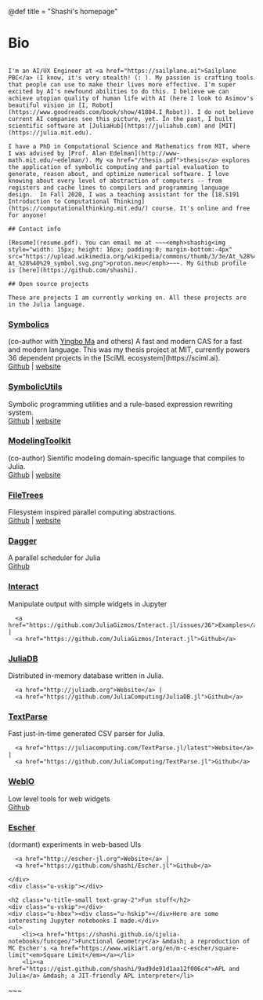 @def title = "Shashi's homepage"


# Bio
~~~<img style="float: right; margin-bottom: 1em; width: 320px" src="/assets/pp.jpg">~~~

I'm an AI/UX Engineer at <a href="https://sailplane.ai">Sailplane PBC</a> (I know, it's very stealth! (: ). My passion is crafting tools that people can use to make their lives more effective. I'm super excited by AI's newfound abilities to do this. I believe we can achieve utopian quality of human life with AI (here I look to Asimov's beautiful vision in [I, Robot](https://www.goodreads.com/book/show/41804.I_Robot)). I do not believe current AI companies see this picture, yet. In the past, I built scientific software at [JuliaHub](https://juliahub.com) and [MIT](https://julia.mit.edu).

I have a PhD in Computational Science and Mathematics from MIT, where I was advised by [Prof. Alan Edelman](http://www-math.mit.edu/~edelman/). My <a href="/thesis.pdf">thesis</a> explores the application of symbolic computing and partial evaluation to generate, reason about, and optimize numerical software. I love knowing about every level of abstraction of computers -- from registers and cache lines to compilers and programming language design.  In Fall 2020, I was a teaching assistant for the [18.S191 Introduction to Computational Thinking](https://computationalthinking.mit.edu/) course. It's online and free for anyone!

## Contact info

[Resume](resume.pdf). You can email me at ~~~<emph>shashig<img style="width: 15px; height: 16px; padding:0; margin-bottom:-4px" src="https://upload.wikimedia.org/wikipedia/commons/thumb/3/3e/At_%28%40%29_symbol.svg/217px-At_%28%40%29_symbol.svg.png">proton.meu</emph>~~~. My Github profile is [here](https://github.com/shashi).

## Open source projects

These are projects I am currently working on. All these projects are in the Julia language.
~~~

 <div class="u-container">
    <div class="u-hbox">

<div class="u-cols-4 u-margins">
    <a href="https://juliasymbolics.org/"><h3 class="u-highlight-medium">Symbolics</h3></a>
  <div>
      (co-author with <a href="https://yingboma.github.io/">Yingbo Ma</a> and others) A fast and modern CAS for a fast and modern language. This was my thesis project at MIT, currently powers 36 dependent projects in the [SciML ecosystem](https://sciml.ai).
  </div>
  <div>
      <a href="https://github.com/JuliaParallel/Symbolics.jl">Github</a> | <a href="https://juliasymbolics.org/">website</a>
  </div>
</div>

<div class="u-cols-4 u-margins">
    <a href="https://juliasymbolics.github.io/SymbolicUtils.jl/"><h3 class="u-highlight-medium text-gray-3">SymbolicUtils</h3></a>
  <div>
      Symbolic programming utilities and a rule-based expression rewriting system.
  </div>
  <div>
      <a href="https://github.com/JuliaParallel/SymbolicUtils.jl">Github</a> | <a href="https://juliasymbolics.github.io/SymbolicUtils.jl/">website</a>
  </div>
</div>

<div class="u-cols-4 u-margins">
    <a href="https://mtk.sciml.ai/dev/"><h3 class="u-highlight-medium text-gray-3">ModelingToolkit</h3></a>
  <div>
      (co-author) Sientific modeling domain-specific language that compiles to Julia.
  </div>
  <div>
      <a href="https://github.com/SciML/ModelingToolkit.jl">Github</a> | <a href="https://mtk.sciml.ai/dev/">website</a>
  </div>
</div>

<div class="u-cols-4 u-margins">
    <a href="http://shashi.biz/FileTrees.jl"><h3 class="u-highlight-medium text-gray-3">FileTrees</h3></a>
  <div>
      Filesystem inspired parallel computing abstractions.
  </div>
  <div>
      <a href="https://github.com/shashi/FileTrees.jl">Github</a> | <a href="http://shashi.biz/FileTrees.jl">website</a>
  </div>
</div>


<div class="u-cols-4 u-margins">
    <a href="https://github.com/JuliaParallel/Dagger.jl"><h3 class="u-highlight-medium text-gray-3">Dagger</h3></a>
  <div>
      A parallel scheduler for Julia
  </div>
  <div>
      <a href="https://github.com/JuliaParallel/Dagger.jl">Github</a>
  </div>
</div>

        
<div class="u-cols-4 u-margins">
    <a href="https://github.com/JuliaGizmos/Interact.jl/issues/36"><h3 class="u-highlight-medium text-gray-3">Interact</h3></a>
  <div>
      Manipulate output with simple widgets in Jupyter
  </div>
  <div>
      
      <a href="https://github.com/JuliaGizmos/Interact.jl/issues/36">Examples</a> |
      <a href="https://github.com/JuliaGizmos/Interact.jl">Github</a>
  </div>
</div>

<div class="u-cols-4 u-margins">
    <a href="http://juliadb.org"><h3 class="u-highlight-medium text-gray-3">JuliaDB</h3></a>
  <div>
      Distributed in-memory database written in Julia.
  </div>
  <div>

      <a href="http://juliadb.org">Website</a> |
      <a href="https://github.com/JuliaComputing/JuliaDB.jl">Github</a>
  </div>
</div>
<div class="u-cols-4 u-margins">
    <a href="https://juliacomputing.com/TextParse.jl/latest"><h3 class="u-highlight-medium text-gray-3">TextParse</h3></a>
  <div>
      Fast just-in-time generated CSV parser for Julia.
  </div>
  <div>
      
      <a href="https://juliacomputing.com/TextParse.jl/latest">Website</a> |
      <a href="https://github.com/JuliaComputing/TextParse.jl">Github</a>
  </div>
</div>

<div class="u-cols-4 u-margins">
    <a href="https://github.com/JuliaGizmos/WebIO.jl"><h3 class="u-highlight-medium text-gray-3">WebIO</h3></a>
  <div>
      Low level tools for web widgets
  </div>
  <div>
      <a href="https://github.com/JuliaGizmos/WebIO.jl">Github</a>
  </div>
</div>


        
<div class="u-cols-4 u-margins">
    <a href="http://escher-jl.org"><h3 class="u-highlight-medium text-gray-3">Escher</h3></a>
  <div>
      (dormant) experiments in web-based UIs
  </div>
  <div>
      
      <a href="http://escher-jl.org">Website</a> |
      <a href="https://github.com/shashi/Escher.jl">Github</a>
  </div>
</div>

    </div>
    <div class="u-vskip"></div>

    <h2 class="u-title-small text-gray-2">Fun stuff</h2>
    <div class="u-vskip"></div>
    <div class="u-hbox"><div class="u-hskip"></div>Here are some interesting Jupyter notebooks I made.</div>
    <ul>
        <li><a href="https://shashi.github.io/ijulia-notebooks/funcgeo/">Functional Geometry</a> &mdash; a reproduction of MC Escher's <a href="https://www.wikiart.org/en/m-c-escher/square-limit"<em>Square Limit</em></a></li>
        <li><a href="https://gist.github.com/shashi/9ad9de91d1aa12f006c4">APL and Julia</a> &mdash; a JIT-friendly APL interpreter</li>
  </div>
~~~
